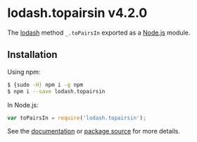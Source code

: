# lodash.topairsin v4.2.0

The [lodash](https://lodash.com/) method `_.toPairsIn` exported as a [Node.js](https://nodejs.org/) module.

## Installation

Using npm:
```bash
$ {sudo -H} npm i -g npm
$ npm i --save lodash.topairsin
```

In Node.js:
```js
var toPairsIn = require('lodash.topairsin');
```

See the [documentation](https://lodash.com/docs#toPairsIn) or [package source](https://github.com/lodash/lodash/blob/4.2.0-npm-packages/lodash.topairsin) for more details.
